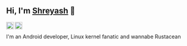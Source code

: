 ## Hi, I'm [Shreyash](https://prorooter007.github.io) 👋

<a href="https://twitter.com/prorooter007">
  <img align="left" alt="prorooter007 | Twitter" width="20px" src="https://image.flaticon.com/icons/svg/2111/2111703.svg" />
</a>
<a href="https://in.linkedin.com/in/shreyash-wasnik-4459b9152">
  <img align="left" alt="Shreyash's LinkdeIN" width="20px" src="https://image.flaticon.com/icons/svg/2111/2111465.svg" />
</a>
<br/>

I'm an Android developer, Linux kernel fanatic and wannabe Rustacean
